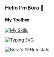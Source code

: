 ### Hello I'm Bora 👋

#### My Toolbox
[![My Skills](https://skillicons.dev/icons?i=js,html,css,wasm,rust,c,vim,git,aws,bootstrap,bash,cs,bots,discord,dotnet,figma,devto,idea,instagram,linkedin,md,linux,powershell,stackoverflow,twitter,visualstudio,vscode,webpack,nginx,vercel,mongodb,androidstudio)](https://skillicons.dev)

[![Typing SVG](https://readme-typing-svg.demolab.com?font=Fira+Code&size=16&duration=2000&pause=50&color=04F702&multiline=true&width=550&height=70&lines=Hello+how+are+you+%3F;How+would+you+like+to+develop+a+hobby+project+with+me%3F;You+can+contact+me+here+%22info%40bora.wiki%22)](https://git.io/typing-svg)

![Bora's GitHub stats](https://github-readme-stats.vercel.app/api?username=boravip1&show_icons=true&theme=codeSTACKr)
